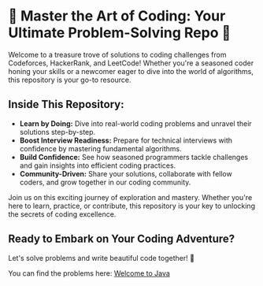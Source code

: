 # 🌟 Master the Art of Coding: Your Ultimate Problem-Solving Repo 🌟

Welcome to a treasure trove of solutions to coding challenges from Codeforces, HackerRank, and LeetCode! Whether you're a seasoned coder honing your skills or a newcomer eager to dive into the world of algorithms, this repository is your go-to resource.

## Inside This Repository:

- **Learn by Doing:** Dive into real-world coding problems and unravel their solutions step-by-step.
- **Boost Interview Readiness:** Prepare for technical interviews with confidence by mastering fundamental algorithms.
- **Build Confidence:** See how seasoned programmers tackle challenges and gain insights into efficient coding practices.
- **Community-Driven:** Share your solutions, collaborate with fellow coders, and grow together in our coding community.

Join us on this exciting journey of exploration and mastery. Whether you're here to learn, practice, or contribute, this repository is your key to unlocking the secrets of coding excellence.

## Ready to Embark on Your Coding Adventure?

Let's solve problems and write beautiful code together! 🚀

You can find the problems here: [Welcome to Java](https://www.hackerrank.com/domains/java?filters%5Bstatus%5D%5B%5D=unsolved&badge_type=java)
